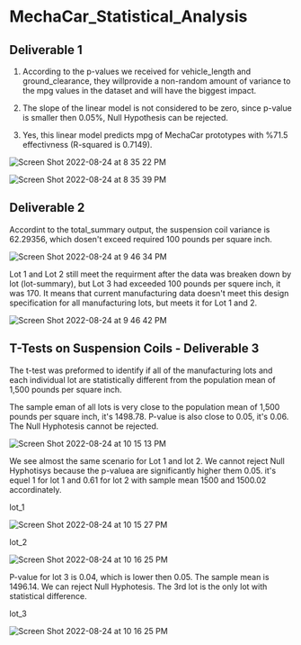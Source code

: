 # MechaCar_Statistical_Analysis

## Deliverable 1 

1. According to the p-values we received for vehicle_length  and ground_clearance, they willprovide a non-random amount of variance to the mpg values in the dataset and will have the biggest impact. 

2. The slope of the linear model is not considered to be zero, since p-value is smaller then 0.05%, Null Hypothesis can be rejected. 

3. Yes, this linear model predicts mpg of MechaCar prototypes  with %71.5 effectivness (R-squared is 0.7149). 

![Screen Shot 2022-08-24 at 8 35 22 PM](https://user-images.githubusercontent.com/103322251/186551533-cac370dd-5d2e-41aa-886d-fa8e7cfcfbe9.png)

![Screen Shot 2022-08-24 at 8 35 39 PM](https://user-images.githubusercontent.com/103322251/186551598-5bcdb053-c0b1-4517-b5c6-7c237707df79.png)

## Deliverable 2 

Accordint to the total_summary output, the suspension coil variance is 62.29356, which dosen't exceed required 100 pounds per square inch.

![Screen Shot 2022-08-24 at 9 46 34 PM](https://user-images.githubusercontent.com/103322251/186555585-527eeb7e-bd6a-40cc-85bc-7ddb6ec07a35.png)

Lot 1 and Lot 2  still meet the requirment after the data was breaken down by lot (lot-summary), but Lot 3 had exceeded 100 pounds per squere inch, it was 170. It means that current manufacturing  data doesn't  meet this design specification for all manufacturing lots, but meets it for Lot 1 and 2. 

![Screen Shot 2022-08-24 at 9 46 42 PM](https://user-images.githubusercontent.com/103322251/186555673-ec90b963-377a-4028-91d2-0d58eabf14b7.png)

## T-Tests on Suspension Coils - Deliverable 3 
The t-test was preformed to identify  if all of the manufacturing lots and each individual lot are statistically different from the population mean of 1,500 pounds per square inch.  

The sample eman  of all lots is very close to the  population mean of 1,500 pounds per square inch, it's 1498.78. P-value is also close to 0.05, it's 0.06. The Null Hyphotesis cannot be rejected. 

![Screen Shot 2022-08-24 at 10 15 13 PM](https://user-images.githubusercontent.com/103322251/186558953-6814e781-ee66-4ab5-be0b-0934d850436e.png)

We see almost the same scenario for Lot 1 and lot 2. We cannot reject Null Hyphotisys because the p-valuea are significantly higher them 0.05. it's equel 1 for lot 1 and 0.61 for lot 2 with sample mean 1500 and 1500.02 accordinately. 

lot_1 

![Screen Shot 2022-08-24 at 10 15 27 PM](https://user-images.githubusercontent.com/103322251/186558981-b32ea4a6-2023-4dee-8336-532b240ec797.png)

lot_2 

![Screen Shot 2022-08-24 at 10 16 25 PM](https://user-images.githubusercontent.com/103322251/186559005-9d59f8a9-8d6e-42a6-982e-7a5e66cab856.png)


P-value for lot 3 is 0.04, which is lower then 0.05. The sample mean is 1496.14.  We can reject Null Hyphotesis. The 3rd lot is the only lot with statistical difference. 

lot_3 

![Screen Shot 2022-08-24 at 10 16 25 PM](https://user-images.githubusercontent.com/103322251/186559214-d375b2ba-d304-4e2e-9555-0d0eac061b31.png)



